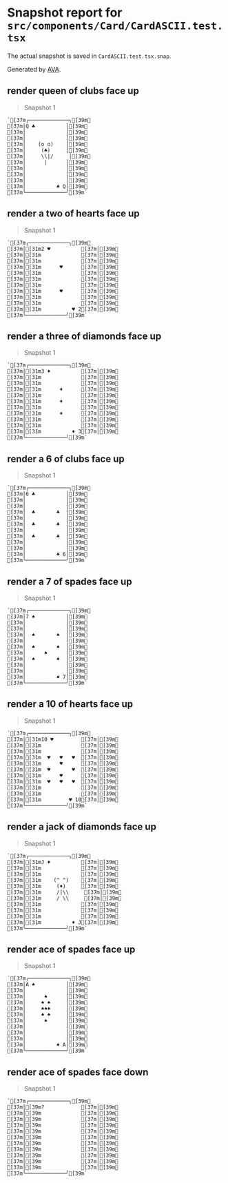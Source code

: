 # Snapshot report for `src/components/Card/CardASCII.test.tsx`

The actual snapshot is saved in `CardASCII.test.tsx.snap`.

Generated by [AVA](https://avajs.dev).

## render queen of clubs face up

> Snapshot 1

    `[37m╭─────────────╮[39m␊
    [37m│Q ♣          │[39m␊
    [37m│             │[39m␊
    [37m│             │[39m␊
    [37m│    (o o)    │[39m␊
    [37m│     (♣)     │[39m␊
    [37m│     \\|/     │[39m␊
    [37m│      |      │[39m␊
    [37m│             │[39m␊
    [37m│             │[39m␊
    [37m│             │[39m␊
    [37m│          ♣ Q│[39m␊
    [37m╰─────────────╯[39m`

## render a two of hearts face up

> Snapshot 1

    `[37m╭─────────────╮[39m␊
    [37m│[31m2 ♥          [37m│[39m␊
    [37m│[31m             [37m│[39m␊
    [37m│[31m             [37m│[39m␊
    [37m│[31m      ♥      [37m│[39m␊
    [37m│[31m             [37m│[39m␊
    [37m│[31m             [37m│[39m␊
    [37m│[31m             [37m│[39m␊
    [37m│[31m      ♥      [37m│[39m␊
    [37m│[31m             [37m│[39m␊
    [37m│[31m             [37m│[39m␊
    [37m│[31m          ♥ 2[37m│[39m␊
    [37m╰─────────────╯[39m`

## render a three of diamonds face up

> Snapshot 1

    `[37m╭─────────────╮[39m␊
    [37m│[31m3 ♦          [37m│[39m␊
    [37m│[31m             [37m│[39m␊
    [37m│[31m             [37m│[39m␊
    [37m│[31m      ♦      [37m│[39m␊
    [37m│[31m             [37m│[39m␊
    [37m│[31m      ♦      [37m│[39m␊
    [37m│[31m             [37m│[39m␊
    [37m│[31m      ♦      [37m│[39m␊
    [37m│[31m             [37m│[39m␊
    [37m│[31m             [37m│[39m␊
    [37m│[31m          ♦ 3[37m│[39m␊
    [37m╰─────────────╯[39m`

## render a 6 of clubs face up

> Snapshot 1

    `[37m╭─────────────╮[39m␊
    [37m│6 ♣          │[39m␊
    [37m│             │[39m␊
    [37m│             │[39m␊
    [37m│  ♣       ♣  │[39m␊
    [37m│             │[39m␊
    [37m│  ♣       ♣  │[39m␊
    [37m│             │[39m␊
    [37m│  ♣       ♣  │[39m␊
    [37m│             │[39m␊
    [37m│             │[39m␊
    [37m│          ♣ 6│[39m␊
    [37m╰─────────────╯[39m`

## render a 7 of spades face up

> Snapshot 1

    `[37m╭─────────────╮[39m␊
    [37m│7 ♠          │[39m␊
    [37m│             │[39m␊
    [37m│             │[39m␊
    [37m│  ♠       ♠  │[39m␊
    [37m│             │[39m␊
    [37m│  ♠       ♠  │[39m␊
    [37m│      ♠      │[39m␊
    [37m│  ♠       ♠  │[39m␊
    [37m│             │[39m␊
    [37m│             │[39m␊
    [37m│          ♠ 7│[39m␊
    [37m╰─────────────╯[39m`

## render a 10 of hearts face up

> Snapshot 1

    `[37m╭─────────────╮[39m␊
    [37m│[31m10 ♥         [37m│[39m␊
    [37m│[31m             [37m│[39m␊
    [37m│[31m             [37m│[39m␊
    [37m│[31m  ♥   ♥   ♥  [37m│[39m␊
    [37m│[31m      ♥      [37m│[39m␊
    [37m│[31m  ♥       ♥  [37m│[39m␊
    [37m│[31m      ♥      [37m│[39m␊
    [37m│[31m  ♥   ♥   ♥  [37m│[39m␊
    [37m│[31m             [37m│[39m␊
    [37m│[31m             [37m│[39m␊
    [37m│[31m         ♥ 10[37m│[39m␊
    [37m╰─────────────╯[39m`

## render a jack of diamonds face up

> Snapshot 1

    `[37m╭─────────────╮[39m␊
    [37m│[31mJ ♦          [37m│[39m␊
    [37m│[31m             [37m│[39m␊
    [37m│[31m             [37m│[39m␊
    [37m│[31m    (^ ^)    [37m│[39m␊
    [37m│[31m     (♦)     [37m│[39m␊
    [37m│[31m     /|\\     [37m│[39m␊
    [37m│[31m     / \\     [37m│[39m␊
    [37m│[31m             [37m│[39m␊
    [37m│[31m             [37m│[39m␊
    [37m│[31m             [37m│[39m␊
    [37m│[31m          ♦ J[37m│[39m␊
    [37m╰─────────────╯[39m`

## render ace of spades face up

> Snapshot 1

    `[37m╭─────────────╮[39m␊
    [37m│A ♠          │[39m␊
    [37m│             │[39m␊
    [37m│      ♠      │[39m␊
    [37m│     ♠ ♠     │[39m␊
    [37m│     ♠♠♠     │[39m␊
    [37m│     ♠ ♠     │[39m␊
    [37m│      ♠      │[39m␊
    [37m│             │[39m␊
    [37m│             │[39m␊
    [37m│             │[39m␊
    [37m│          ♠ A│[39m␊
    [37m╰─────────────╯[39m`

## render ace of spades face down

> Snapshot 1

    `[37m╭─────────────╮[39m␊
    [37m│[39m?            [37m│[39m␊
    [37m│[39m             [37m│[39m␊
    [37m│[39m             [37m│[39m␊
    [37m│[39m             [37m│[39m␊
    [37m│[39m             [37m│[39m␊
    [37m│[39m             [37m│[39m␊
    [37m│[39m             [37m│[39m␊
    [37m│[39m             [37m│[39m␊
    [37m│[39m             [37m│[39m␊
    [37m│[39m             [37m│[39m␊
    [37m│[39m             [37m│[39m␊
    [37m╰─────────────╯[39m`
